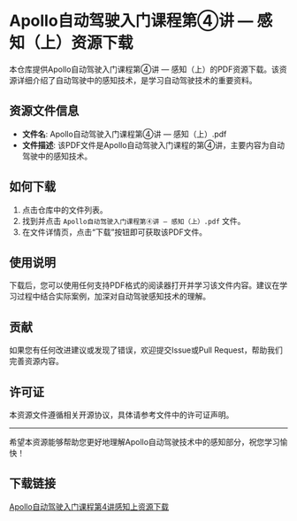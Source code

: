 # Apollo自动驾驶入门课程第④讲 — 感知（上）资源下载

本仓库提供Apollo自动驾驶入门课程第④讲 — 感知（上）的PDF资源下载。该资源详细介绍了自动驾驶中的感知技术，是学习自动驾驶技术的重要资料。

## 资源文件信息

- **文件名**: Apollo自动驾驶入门课程第④讲 — 感知（上）.pdf
- **文件描述**: 该PDF文件是Apollo自动驾驶入门课程的第④讲，主要内容为自动驾驶中的感知技术。

## 如何下载

1. 点击仓库中的文件列表。
2. 找到并点击 `Apollo自动驾驶入门课程第④讲 — 感知（上）.pdf` 文件。
3. 在文件详情页，点击“下载”按钮即可获取该PDF文件。

## 使用说明

下载后，您可以使用任何支持PDF格式的阅读器打开并学习该文件内容。建议在学习过程中结合实际案例，加深对自动驾驶感知技术的理解。

## 贡献

如果您有任何改进建议或发现了错误，欢迎提交Issue或Pull Request，帮助我们完善资源内容。

## 许可证

本资源文件遵循相关开源协议，具体请参考文件中的许可证声明。

---

希望本资源能够帮助您更好地理解Apollo自动驾驶技术中的感知部分，祝您学习愉快！

## 下载链接

[Apollo自动驾驶入门课程第4讲感知上资源下载](https://pan.quark.cn/s/103d0937e84a)